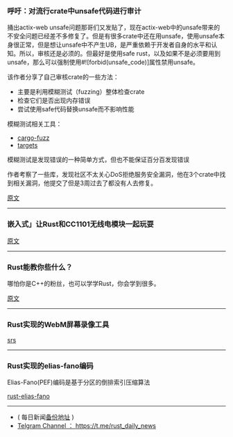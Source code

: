 ### 呼吁：对流行crate中unsafe代码进行审计

捅出actix-web unsafe问题那哥们又发贴了，现在actix-web中的unsafe带来的不安全问题已经差不多修复了。但是有很多crate中还在用unsafe，使用unsafe本身很正常，但是想让unsafe中不产生UB，是严重依赖于开发者自身的水平和认知。所以，审核还是必须的。但最好是使用safe rust，以及如果不是必须要用到unsafe，那么可以强制使用#![forbid(unsafe_code)]属性禁用unsafe。

该作者分享了自己审核crate的一些方法：

- 主要是利用模糊测试（fuzzing）整体检查crate
- 检查它们是否出现内存错误
- 尝试使用safe代码替换unsafe而不影响性能

模糊测试相关工具：

- [cargo-fuzz]( https://github.com/rust-fuzz/cargo-fuzz)
- [targets](https://github.com/rust-fuzz/targets)

模糊测试是发现错误的一种简单方式，但也不能保证百分百发现错误

作者考察了一些库，发现社区不太关心DoS拒绝服务安全漏洞，他在3个crate中找到相关漏洞，他提交了但是3周过去了都没有人去修复。

[原文](https://www.reddit.com/r/rust/comments/8zpp5f/auditing_popular_crates_how_a_oneline_unsafe_has/)

---

### 嵌入式」让Rust和CC1101无线电模块一起玩耍

[原文](https://dsvensson.github.io/posts/2018-07-13-Electrosmog-trapping-with-CC1101.html#article)

---

### Rust能教你些什么？

哪怕你是C++的粉丝，也可以学学Rust，你会学到很多。

[原文](https://itnext.io/what-rust-can-teach-you-even-if-you-are-a-c-fan-95efeceada73)

---

### Rust实现的WebM屏幕录像工具

[srs](https://github.com/quadrupleslap/srs)

---

### Rust实现的elias-fano编码

Elias-Fano(PEF)编码是基于分区的倒排索引压缩算法

[rust-elias-fano](https://github.com/tomarrell/rust-elias-fano)

---

- ( 每日新闻[备份地址](https://github.com/RustStudy/rust_daily_news) )
- [Telgram Channel ： https://t.me/rust_daily_news ](https://t.me/rust_daily_news )
